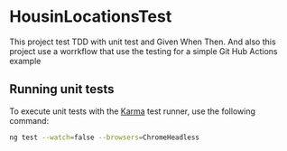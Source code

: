 # HousinLocationsTest

This project test TDD with unit test and Given When Then. And also this project use a worrkflow that use the testing for a simple Git Hub Actions example


## Running unit tests

To execute unit tests with the [Karma](https://karma-runner.github.io) test runner, use the following command:

```bash
ng test --watch=false --browsers=ChromeHeadless
```

